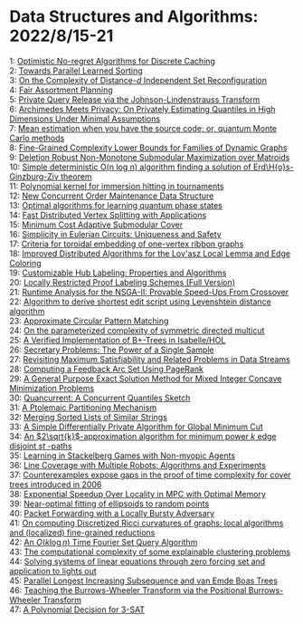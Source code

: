 # Data Structures and Algorithms: 2022/8/15-21  
1: [Optimistic No-regret Algorithms for Discrete Caching](https://doi.org/10.48550/arXiv.2208.06414)  
2: [Towards Parallel Learned Sorting](https://doi.org/10.48550/arXiv.2208.06902)  
3: [On the Complexity of Distance-$d$ Independent Set Reconfiguration](https://doi.org/10.48550/arXiv.2208.07199)  
4: [Fair Assortment Planning](https://doi.org/10.48550/arXiv.2208.07341)  
5: [Private Query Release via the Johnson-Lindenstrauss Transform](https://doi.org/10.48550/arXiv.2208.07410)  
6: [Archimedes Meets Privacy: On Privately Estimating Quantiles in High  Dimensions Under Minimal Assumptions](https://doi.org/10.48550/arXiv.2208.07438)  
7: [Mean estimation when you have the source code; or, quantum Monte Carlo  methods](https://doi.org/10.48550/arXiv.2208.07544)  
8: [Fine-Grained Complexity Lower Bounds for Families of Dynamic Graphs](https://doi.org/10.48550/arXiv.2208.07572)  
9: [Deletion Robust Non-Monotone Submodular Maximization over Matroids](https://doi.org/10.48550/arXiv.2208.07582)  
10: [Simple deterministic O(n log n) algorithm finding a solution of  Erd\H{o}s-Ginzburg-Ziv theorem](https://doi.org/10.48550/arXiv.2208.07728)  
11: [Polynomial kernel for immersion hitting in tournaments](https://doi.org/10.48550/arXiv.2208.07789)  
12: [New Concurrent Order Maintenance Data Structure](https://doi.org/10.48550/arXiv.2208.07800)  
13: [Optimal algorithms for learning quantum phase states](https://doi.org/10.48550/arXiv.2208.07851)  
14: [Fast Distributed Vertex Splitting with Applications](https://doi.org/10.48550/arXiv.2208.08119)  
15: [Minimum Cost Adaptive Submodular Cover](https://doi.org/10.48550/arXiv.2208.08351)  
16: [Simplicity in Eulerian Circuits: Uniqueness and Safety](https://doi.org/10.48550/arXiv.2208.08522)  
17: [Criteria for toroidal embedding of one-vertex ribbon graphs](https://doi.org/10.48550/arXiv.2208.08692)  
18: [Improved Distributed Algorithms for the Lov\'asz Local Lemma and Edge  Coloring](https://doi.org/10.48550/arXiv.2208.08701)  
19: [Customizable Hub Labeling: Properties and Algorithms](https://doi.org/10.48550/arXiv.2208.08709)  
20: [Locally Restricted Proof Labeling Schemes (Full Version)](https://doi.org/10.48550/arXiv.2208.08718)  
21: [Runtime Analysis for the NSGA-II: Provable Speed-Ups From Crossover](https://doi.org/10.48550/arXiv.2208.08759)  
22: [Algorithm to derive shortest edit script using Levenshtein distance  algorithm](https://doi.org/10.48550/arXiv.2208.08823)  
23: [Approximate Circular Pattern Matching](https://doi.org/10.48550/arXiv.2208.08915)  
24: [On the parameterized complexity of symmetric directed multicut](https://doi.org/10.48550/arXiv.2208.09017)  
25: [A Verified Implementation of B+-Trees in Isabelle/HOL](https://doi.org/10.48550/arXiv.2208.09066)  
26: [Secretary Problems: The Power of a Single Sample](https://doi.org/10.48550/arXiv.2208.09159)  
27: [Revisiting Maximum Satisfiability and Related Problems in Data Streams](https://doi.org/10.48550/arXiv.2208.09160)  
28: [Computing a Feedback Arc Set Using PageRank](https://doi.org/10.48550/arXiv.2208.09234)  
29: [A General Purpose Exact Solution Method for Mixed Integer Concave  Minimization Problems](https://doi.org/10.48550/arXiv.2208.09253)  
30: [Quancurrent: A Concurrent Quantiles Sketch](https://doi.org/10.48550/arXiv.2208.09265)  
31: [A Ptolemaic Partitioning Mechanism](https://doi.org/10.48550/arXiv.2208.09324)  
32: [Merging Sorted Lists of Similar Strings](https://doi.org/10.48550/arXiv.2208.09351)  
33: [A Simple Differentially Private Algorithm for Global Minimum Cut](https://doi.org/10.48550/arXiv.2208.09365)  
34: [An $2\sqrt{k}$-approximation algorithm for minimum power $k$ edge  disjoint $st$ -paths](https://doi.org/10.48550/arXiv.2208.09373)  
35: [Learning in Stackelberg Games with Non-myopic Agents](https://doi.org/10.48550/arXiv.2208.09407)  
36: [Line Coverage with Multiple Robots: Algorithms and Experiments](https://doi.org/10.48550/arXiv.2208.09419)  
37: [Counterexamples expose gaps in the proof of time complexity for cover  trees introduced in 2006](https://doi.org/10.48550/arXiv.2208.09447)  
38: [Exponential Speedup Over Locality in MPC with Optimal Memory](https://doi.org/10.48550/arXiv.2208.09453)  
39: [Near-optimal fitting of ellipsoids to random points](https://doi.org/10.48550/arXiv.2208.09493)  
40: [Packet Forwarding with a Locally Bursty Adversary](https://doi.org/10.48550/arXiv.2208.09522)  
41: [On computing Discretized Ricci curvatures of graphs: local algorithms  and (localized) fine-grained reductions](https://doi.org/10.48550/arXiv.2208.09535)  
42: [An $O(k\log n)$ Time Fourier Set Query Algorithm](https://doi.org/10.48550/arXiv.2208.09634)  
43: [The computational complexity of some explainable clustering problems](https://doi.org/10.48550/arXiv.2208.09643)  
44: [Solving systems of linear equations through zero forcing set and  application to lights out](https://doi.org/10.48550/arXiv.2208.09731)  
45: [Parallel Longest Increasing Subsequence and van Emde Boas Trees](https://doi.org/10.48550/arXiv.2208.09809)  
46: [Teaching the Burrows-Wheeler Transform via the Positional  Burrows-Wheeler Transform](https://doi.org/10.48550/arXiv.2208.09840)  
47: [A Polynomial Decision for 3-SAT](https://doi.org/10.48550/arXiv.2208.12598)  